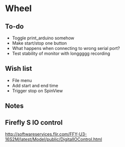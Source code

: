 # Wheel

## To-do

- Toggle print_arduino somehow
- Make start/stop one button
- What happens when connecting to wrong serial port?
- Test stability of monitor with longgggg recording

## Wish list

- File menu
- Add start and end time
- Trigger stop on SpinView

## Notes


## Firefly S IO control
http://softwareservices.flir.com/FFY-U3-16S2M/latest/Model/public/DigitalIOControl.html